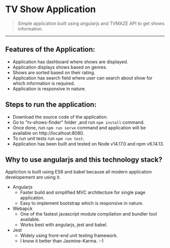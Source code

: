 # TV Show Application
>Simple application built using angularjs and TVMAZE API to get shows information.
---
## Features of the Application:
- Application has dashboard where shows are displayed.
- Application displays shows based on genres.
- Shows are sorted based on their rating.
- Application has search field where user can search about show for which information is required.
- Application is responsive in nature.

## Steps to run the application:
- Download the source code of the application.
- Go to "tv-shows-finder" folder ,and run ```npm install``` command.
- Once done, run ```npm run serve``` command and application will be available on http://localhost:8080.
- To run unit tests run ```npm run test```.
- Application has been built and tested on Node v14.17.0 and npm v6.14.13.

## Why to use angularjs and this technology stack?
Appliction is built using ES6 and babel because all modern application developement are using it.
- Angularjs
  - Faster build and simplified MVC architecture for single page application.
  - Easy to implement bootstrap which is responsive in nature.
- Webapck
  - One of the fastest javascript module compilation and bundler tool available.
  - Works best with angularjs, jest and babel.
- Jest
  - Widely using front-end unit testing framework.
  - I know it better than Jasmine-Karma. :-)
